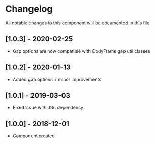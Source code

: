 # Changelog
All notable changes to this component will be documented in this file.

## [1.0.3] - 2020-02-25
- Gap options are now compatible with CodyFrame gap util classes

## [1.0.2] - 2020-01-13
- Added gap options + minor improvements

## [1.0.1] - 2019-03-03
- Fixed issue with .btn dependency

## [1.0.0] - 2018-12-01
- Component created
